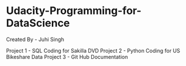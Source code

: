 # Udacity-Programming-for-DataScience

Created By - Juhi Singh

Project 1 - SQL Coding for Sakilla DVD
Project 2 - Python Coding for US Bikeshare Data
Project 3 - Git Hub Documentation 
